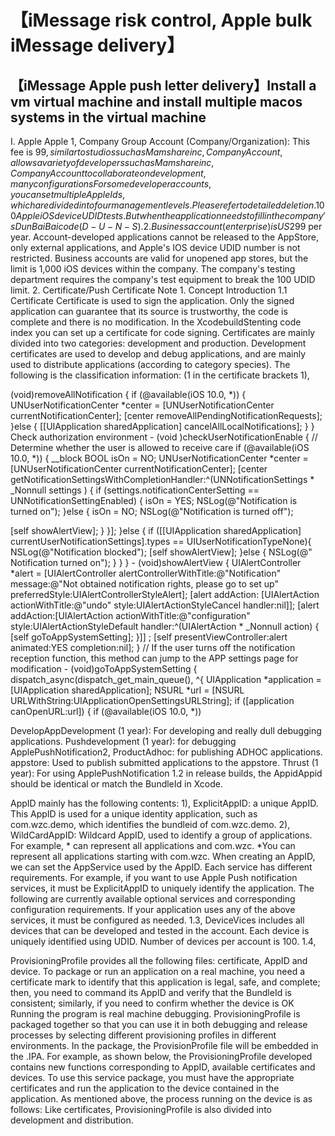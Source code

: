 # 【iMessage risk control, Apple bulk iMessage delivery】


## 【iMessage Apple push letter delivery】Install a vm virtual machine and install multiple macos systems in the virtual machine

I. Apple Apple 1, Company Group Account (Company/Organization): This fee is $99, similar to studios such as Mamshareinc, Company Account, allows a variety of developers such as Mamshareinc, Company Account to collaborate on development, many configurations For some developer accounts, you can set multiple AppleIds, which are divided into four management levels. Please refer to detailed deletion. 100 Apple iOS device UDID tests. But when the application needs to fill in the company's Dun Bai Bai code (D-U-N-S). 2. Business account (enterprise) is US$299 per year. Account-developed applications cannot be released to the AppStore, only external applications, and Apple's IOS device UDID number is not restricted. Business accounts are valid for unopened app stores, but the limit is 1,000 iOS devices within the company. The company's testing department requires the company's test equipment to break the 100 UDID limit. 2. Certificate/Push Certificate Note 1. Concept Introduction 1.1 Certificate Certificate is used to sign the application. Only the signed application can guarantee that its source is trustworthy, the code is complete and there is no modification. In the XcodebuildStenting code index you can set up a certificate for code signing. Certificates are mainly divided into two categories: development and production. Development certificates are used to develop and debug applications, and are mainly used to distribute applications (according to category species). The following is the classification information: (1 in the certificate brackets 1),

(void)removeAllNotification { if (@available(iOS 10.0, *)) { UNUserNotificationCenter *center = [UNUserNotificationCenter currentNotificationCenter]; [center removeAllPendingNotificationRequests]; }else { [[UIApplication sharedApplication] cancelAllLocalNotifications]; } } Check authorization environment - (void )checkUserNotificationEnable { // Determine whether the user is allowed to receive care if (@available(iOS 10.0, *)) { __block BOOL isOn = NO; UNUserNotificationCenter *center = [UNUserNotificationCenter currentNotificationCenter]; [center getNotificationSettingsWithCompletionHandler:^(UNNotificationSettings * _Nonnull settings ) { if (settings.notificationCenterSetting == UNNotificationSettingEnabled) { isOn = YES; NSLog(@"Notification is turned on"); }else { isOn = NO; NSLog(@"Notification is turned off");




  [self showAlertView]; } }]; }else { if ([[UIApplication sharedApplication] currentUserNotificationSettings].types == UIUserNotificationTypeNone){ NSLog(@"Notification blocked"); [self showAlertView]; }else { NSLog(@" Notification turned on"); } } } - (void)showAlertView { UIAlertController *alert = [UIAlertController alertControllerWithTitle:@"Notification" message:@"Not obtained notification rights, please go to set up" preferredStyle:UIAlertControllerStyleAlert]; [alert addAction: [UIAlertAction actionWithTitle:@"undo" style:UIAlertActionStyleCancel handler:nil]]; [alert addAction:[UIAlertAction actionWithTitle:@"configuration" style:UIAlertActionStyleDefault handler:^(UIAlertAction * _Nonnull action) { [self goToAppSystemSetting]; }]] ; [self presentViewController:alert animated:YES completion:nil]; } // If the user turns off the notification reception function, this method can jump to the APP settings page for modification - (void)goToAppSystemSetting { dispatch_async(dispatch_get_main_queue(), ^{ UIApplication *application = [UIApplication sharedApplication]; NSURL *url = [NSURL URLWithString:UIApplicationOpenSettingsURLString]; if ([application canOpenURL:url]) { if (@available(iOS 10.0, *))



DevelopAppDevelopment (1 year): For developing and really dull debugging applications. Pushdevelopment (1 year): for debugging ApplePushNotification2, ProductAdhoc: for publishing ADHOC applications. appstore: Used to publish submitted applications to the appstore. Thrust (1 year): For using ApplePushNotification 1.2 in release builds, the AppidAppid should be identical or match the BundleId in Xcode.

AppID mainly has the following contents: 1), ExplicitAppID: a unique AppID. This AppID is used for a unique identity application, such as com.wzc.demo, which identifies the bundleid of com.wzc.demo. 2), WildCardAppID: Wildcard AppID, used to identify a group of applications. For example, * can represent all applications and com.wzc. *You can represent all applications starting with com.wzc. When creating an AppID, we can set the AppService used by the AppID. Each service has different requirements. For example, if you want to use Apple Push notification services, it must be ExplicitAppID to uniquely identify the application. The following are currently available optional services and corresponding configuration requirements. If your application uses any of the above services, it must be configured as needed. 1.3, DeviceVices includes all devices that can be developed and tested in the account. Each device is uniquely identified using UDID. Number of devices per account is 100. 1.4,


ProvisioningProfile provides all the following files: certificate, AppID and device. To package or run an application on a real machine, you need a certificate mark to identify that this application is legal, safe, and complete; then, you need to command its AppID and verify that the BundleId is consistent; similarly, if you need to confirm whether the device is OK Running the program is real machine debugging. ProvisioningProfile is packaged together so that you can use it in both debugging and release processes by selecting different provisioning profiles in different environments. In the package, the ProvisionProfile file will be embedded in the .IPA. For example, as shown below, the ProvisioningProfile developed contains new functions corresponding to AppID, available certificates and devices. To use this service package, you must have the appropriate certificates and run the application to the device contained in the application. As mentioned above, the process running on the device is as follows: Like certificates, ProvisioningProfile is also divided into development and distribution.